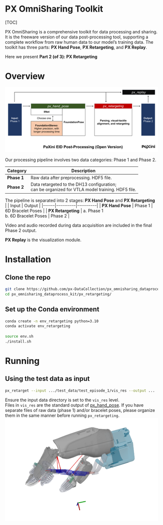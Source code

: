 # PX OmniSharing Toolkit

[TOC]

PX OmniSharing is a comprehensive toolkit for data processing and sharing. It is the freeware version of our data post-processing tool, supporting a complete workflow from raw human data to our model’s training data. The toolkit has three parts: **PX Hand Pose**, **PX Retargeting**, and **PX Replay**.

Here we present **Part 2 (of 3): PX Retargeting**

# Overview 

![PaXini EID Workflow](../images/data_flow.png)

Our processing pipeline involves two data categories: Phase 1 and Phase 2.

| Category | Description |
|----------|----------|
| **Phase 1**   | Raw data after preprocessing. HDF5 file. |
| **Phase 2**   | Data retargeted to the DH13 configuration; <br>can be organized for VTLA model training. HDF5 file. |

The pipeline is separated into 2 stages: **PX Hand Pose** and **PX Retargeting**             
| | Input | Output |
|------|----------|----------|
| **PX Hand Pose**   | Phase 1 | 6D Bracelet Poses |
| **PX Retargeting**   | a. Phase 1 <br> b. 6D Bracelet Poses  | Phase 2 |

Video and audio recorded during data acquisition are included in the final Phase 2 output.    

**PX Replay** is the visualization module.

# Installation
## Clone the repo
```bash
git clone https://github.com/px-DataCollection/px_omnisharing_dataprocess_kit.git
cd px_omnisharing_dataprocess_kit/px_retargeting/
```

## Set up the Conda environment
```bash
conda create -n env_retargeting python=3.10
conda activate env_retargeting

source env.sh
./install.sh 
```

# Running   
## Using the test data as input
```bash
px_retarget --input .../test_data/test_episode_1/vis_res --output ...
```
Ensure the input data directory is set to the `vis_res` level.        
Files in `vis_res` are the standard output of [px_hand_pose](../px_hand_pose). If you have separate files of raw data (phase 1) and/or bracelet poses, please organize them in the same manner before running `px_retargeting`.        
<img src="../images/pyrender_dh13.png" alt="Rendering" width="750"/>

